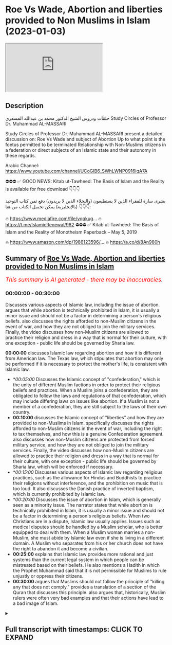 # Roe Vs Wade, Abortion and liberties provided to Non Muslims in Islam (2023-01-03)

<iframe loading='lazy' allow='autoplay' src='https://www.youtube.com/embed/ExrE8ICNhSE'></iframe>

## Description

حلقات ودروس الشيخ الدكتور محمد بن عبدالله المسعري
Study Circles of Professor Dr. Muhammad AL-MASSARI

Study Circles of Professor Dr. Muhammad AL-MASSARI present a detailed discussion on:
Roe Vs Wade and subject of Abortion
Up to what point is the foetus permitted to be terminated
Relationship with Non-Muslims citizens in a federation or direct subjects of an Islamic state and their autonomy in these regards.

Arabic Channel:
https://www.youtube.com/channel/UCoGIB6_SWhLWNP0916iqA7A

⛔️⛔️⛔️
✅ GOOD NEWS: Kitab ut-Tawheed: The Basis of Islam and the Reality is available for free download  👇👇👇

بشرى سارة للفقراء الذين لا يستطيعون (والبخلاء الذين لا يريدون) دفع ثمن كتاب التوحيد (بالإنجليزية)
يمكن تحمبل الكتاب من هنا 👇👇👇:

🔥 https://www.mediafire.com/file/yqqkug...
🔥 https://t.me/IslamicRenewal/982
⛔️⛔️⛔️
✅ Kitab ut-Tawheed: The Basis of Islam and the Reality of Monotheism Paperback – May 5, 2019

🔥 https://www.amazon.com/dp/1986123596/...
🔥 https://a.co/d/8An980h

## Summary of [Roe Vs Wade, Abortion and liberties provided to Non Muslims in Islam](https://www.youtube.com/watch?v=ExrE8ICNhSE)


*<span style="color:red; font-size:125%">This summary is AI generated - there may be inaccuracies</span>. [](/)*

### <a onclick="modifyYTiframeseektime('0')">00:00:00</a> - <a onclick="modifyYTiframeseektime('1800')">00:30:00</a>

Discusses various aspects of Islamic law, including the issue of abortion.  argues that while abortion is technically prohibited in Islam, it is usually a minor issue and should not be a factor in determining a person's religious beliefs.  also discusses the rights afforded to non-Muslim citizens in the event of war, and how they are not obliged to join the military services. Finally, the video discusses how non-Muslim citizens are allowed to practice their religion and dress in a way that is normal for their culture, with one exception - public life should be governed by Sharia law.

**<a onclick="modifyYTiframeseektime('0')">00:00:00</a>** discusses Islamic law regarding abortion and how it is different from American law. The Texas law, which stipulates that abortion may only be performed if it is necessary to protect the mother's life, is consistent with Islamic law.
* **<a onclick="modifyYTiframeseektime('300')">00:05:00</a>* Discusses the Islamic concept of "confederation," which is the unity of different Muslim factions in order to protect their religious beliefs and practices. When a Muslim joins a confederation, they are obligated to follow the laws and regulations of that confederation, which may include differing laws on issues like abortion. If a Muslim is not a member of a confederation, they are still subject to the laws of their own country.
* **<a onclick="modifyYTiframeseektime('600')">00:10:00</a>** discusses the Islamic concept of "liberties" and how they are provided to non-Muslims in Islam.  specifically discusses the rights afforded to non-Muslim citizens in the event of war, including the right to tax themselves, and how this is a genuine Confederation agreement.  also discusses how non-Muslim citizens are protected from forced military service, and how they are not obliged to join the military services. Finally, the video discusses how non-Muslim citizens are allowed to practice their religion and dress in a way that is normal for their culture, with one exception - public life should be governed by Sharia law, which will be enforced if necessary.
* **<a onclick="modifyYTiframeseektime('900')">00:15:00</a>* Discusses various aspects of Islamic law regarding religious practices, such as the allowance for Hindus and Buddhists to practice their religions without interference, and the prohibition on music that is too loud. It also discusses the Danish practice of inverted baptism, which is currently prohibited by Islamic law.
* **<a onclick="modifyYTiframeseektime('1200')">00:20:00</a>* Discusses the issue of abortion in Islam, which is generally seen as a minority issue. The narrator states that while abortion is technically prohibited in Islam, it is usually a minor issue and should not be a factor in determining a person's religious beliefs. When two Christians are in a dispute, Islamic law usually applies. Issues such as medical disputes should be handled by a Muslim scholar, who is better equipped to deal with them. When a Muslim woman marries a non-Muslim, she must abide by Islamic law even if she is living in a different domain. A Muslim who separates from his or her church does not have the right to abandon it and become a civilian.
* **<a onclick="modifyYTiframeseektime('1500')">00:25:00</a>** explains that Islamic law provides more rational and just systems than the current legal system in which people can be mistreated based on their beliefs. He also mentions a Hadith in which the Prophet Muhammad said that it is not permissible for Muslims to rule unjustly or oppress their citizens.
* **<a onclick="modifyYTiframeseektime('1800')">00:30:00</a>** argues that Muslims should not follow the principle of "killing any that does not comply."  provides a translation of a section of the Quran that discusses this principle.  also argues that, historically, Muslim rulers were often very bad examples and that their actions have lead to a bad image of Islam.

<details><summary><h2>Full transcript with timestamps: CLICK TO EXPAND</h2></summary>

<a onclick="modifyYTiframeseektime('0')">0:00:00</a> [Music]  
<a onclick="modifyYTiframeseektime('2')">0:00:02</a> foreign  
<a onclick="modifyYTiframeseektime('6')">0:00:06</a> [Music]  
<a onclick="modifyYTiframeseektime('24')">0:00:24</a> thing around abortion and in America  
<a onclick="modifyYTiframeseektime('27')">0:00:27</a> some states have kind of like where  
<a onclick="modifyYTiframeseektime('29')">0:00:29</a> where some states have bad abortion they  
<a onclick="modifyYTiframeseektime('31')">0:00:31</a> allow people to travel to other states  
<a onclick="modifyYTiframeseektime('33')">0:00:33</a> to get the abortion they've blocked that  
<a onclick="modifyYTiframeseektime('35')">0:00:35</a> now and then that's triggered some kind  
<a onclick="modifyYTiframeseektime('37')">0:00:37</a> of discussion so it's one person I can't  
<a onclick="modifyYTiframeseektime('39')">0:00:39</a> remember the name what some female  
<a onclick="modifyYTiframeseektime('40')">0:00:40</a> scholar was made a tweet about it and  
<a onclick="modifyYTiframeseektime('43')">0:00:43</a> then one of these jobs started  
<a onclick="modifyYTiframeseektime('44')">0:00:44</a> commenting you know like  
<a onclick="modifyYTiframeseektime('46')">0:00:46</a> it's basically yeah  
<a onclick="modifyYTiframeseektime('49')">0:00:49</a> well you know they have no guidance so  
<a onclick="modifyYTiframeseektime('52')">0:00:52</a> they they will go back and forth without  
<a onclick="modifyYTiframeseektime('54')">0:00:54</a> any any clear guidance but we have the  
<a onclick="modifyYTiframeseektime('56')">0:00:56</a> clear guidance is that obviously  
<a onclick="modifyYTiframeseektime('59')">0:00:59</a> about the flowing the spirit and 40 41  
<a onclick="modifyYTiframeseektime('63')">0:01:03</a> 42 regarding also values of 40 40 40 is  
<a onclick="modifyYTiframeseektime('66')">0:01:06</a> as faulty it's not correct Hadith but  
<a onclick="modifyYTiframeseektime('70')">0:01:10</a> through the tools is more selected the  
<a onclick="modifyYTiframeseektime('71')">0:01:11</a> narrator did not memorize properly so  
<a onclick="modifyYTiframeseektime('73')">0:01:13</a> it's 40 41 42 six weeks exactly like  
<a onclick="modifyYTiframeseektime('76')">0:01:16</a> what Texas has and this fits well with  
<a onclick="modifyYTiframeseektime('79')">0:01:19</a> the with the Texas analysis based on the  
<a onclick="modifyYTiframeseektime('83')">0:01:23</a> beginning of the heartbeat  
<a onclick="modifyYTiframeseektime('84')">0:01:24</a> and this example it is a protected life  
<a onclick="modifyYTiframeseektime('87')">0:01:27</a> and that cannot be aborted except in the  
<a onclick="modifyYTiframeseektime('89')">0:01:29</a> case of necessity  
<a onclick="modifyYTiframeseektime('91')">0:01:31</a> so that's it  
<a onclick="modifyYTiframeseektime('92')">0:01:32</a> so the Texas law seems to be very  
<a onclick="modifyYTiframeseektime('95')">0:01:35</a> consistent  
<a onclick="modifyYTiframeseektime('97')">0:01:37</a> and but the the guys there go by by  
<a onclick="modifyYTiframeseektime('100')">0:01:40</a> medical  
<a onclick="modifyYTiframeseektime('101')">0:01:41</a> issues philosophical issues which are  
<a onclick="modifyYTiframeseektime('104')">0:01:44</a> not Qatari we go alhamdulillah by the  
<a onclick="modifyYTiframeseektime('106')">0:01:46</a> Hadith which is  
<a onclick="modifyYTiframeseektime('108')">0:01:48</a> yeah that's it so somebody was to object  
<a onclick="modifyYTiframeseektime('111')">0:01:51</a> to for example in this law itself which  
<a onclick="modifyYTiframeseektime('114')">0:01:54</a> so if the Texas law stipulates six wings  
<a onclick="modifyYTiframeseektime('117')">0:01:57</a> yeah and then somebody says no it's just  
<a onclick="modifyYTiframeseektime('119')">0:01:59</a> blank it's a woman's choice at whatever  
<a onclick="modifyYTiframeseektime('121')">0:02:01</a> Point she decides to terminate that's  
<a onclick="modifyYTiframeseektime('122')">0:02:02</a> obviously if someone endorses other than  
<a onclick="modifyYTiframeseektime('124')">0:02:04</a> our Viewpoint then that's obviously very  
<a onclick="modifyYTiframeseektime('127')">0:02:07</a> very dangerous yeah so that's just it's  
<a onclick="modifyYTiframeseektime('130')">0:02:10</a> very clear that it's that's uh they are  
<a onclick="modifyYTiframeseektime('132')">0:02:12</a> not aware of what Hadith and about the  
<a onclick="modifyYTiframeseektime('134')">0:02:14</a> they should block the spirit that's not  
<a onclick="modifyYTiframeseektime('136')">0:02:16</a> by the conception the conception is just  
<a onclick="modifyYTiframeseektime('138')">0:02:18</a> as as it hasn't said is a part of them  
<a onclick="modifyYTiframeseektime('141')">0:02:21</a> and also the humble and most Scholars  
<a onclick="modifyYTiframeseektime('142')">0:02:22</a> it's about a woman's body it's like a  
<a onclick="modifyYTiframeseektime('145')">0:02:25</a> dumbbell she can't get rid of it until  
<a onclick="modifyYTiframeseektime('146')">0:02:26</a> 42. days that's six weeks  
<a onclick="modifyYTiframeseektime('150')">0:02:30</a> so that's correct after that it's a new  
<a onclick="modifyYTiframeseektime('152')">0:02:32</a> life there's there is no issue uh no  
<a onclick="modifyYTiframeseektime('157')">0:02:37</a> issue about that only to save the mother  
<a onclick="modifyYTiframeseektime('159')">0:02:39</a> it's permissible because in other life  
<a onclick="modifyYTiframeseektime('160')">0:02:40</a> is not say the primary one cannot you  
<a onclick="modifyYTiframeseektime('162')">0:02:42</a> cannot you cannot keep the branch and  
<a onclick="modifyYTiframeseektime('164')">0:02:44</a> cut the stem that's not possible so if  
<a onclick="modifyYTiframeseektime('167')">0:02:47</a> that woman's life is in nature that it  
<a onclick="modifyYTiframeseektime('168')">0:02:48</a> can be done and the other the usual  
<a onclick="modifyYTiframeseektime('171')">0:02:51</a> argument that the case of Raven so in  
<a onclick="modifyYTiframeseektime('172')">0:02:52</a> case where it was very clear in case of  
<a onclick="modifyYTiframeseektime('174')">0:02:54</a> any rail then uh within the sixth week  
<a onclick="modifyYTiframeseektime('177')">0:02:57</a> there's no excuse uh other cases  
<a onclick="modifyYTiframeseektime('181')">0:03:01</a> obviously there's no there's no excuse  
<a onclick="modifyYTiframeseektime('184')">0:03:04</a> whatsoever in other cases you would say  
<a onclick="modifyYTiframeseektime('186')">0:03:06</a> that Etc so so the usual arguments are  
<a onclick="modifyYTiframeseektime('189')">0:03:09</a> what are the case over there  
<a onclick="modifyYTiframeseektime('191')">0:03:11</a> the woman does not know the case of  
<a onclick="modifyYTiframeseektime('194')">0:03:14</a> there we have to have checked quickly  
<a onclick="modifyYTiframeseektime('195')">0:03:15</a> that's something that has happened or  
<a onclick="modifyYTiframeseektime('197')">0:03:17</a> didn't happen that's that's very clear  
<a onclick="modifyYTiframeseektime('200')">0:03:20</a> so that's most of the arguments are 40  
<a onclick="modifyYTiframeseektime('202')">0:03:22</a> is just going about our second but for  
<a onclick="modifyYTiframeseektime('205')">0:03:25</a> them it's a the problem for them is they  
<a onclick="modifyYTiframeseektime('207')">0:03:27</a> start fundamentally by by really by by  
<a onclick="modifyYTiframeseektime('210')">0:03:30</a> regarding extramarital relations are  
<a onclick="modifyYTiframeseektime('212')">0:03:32</a> permissible so that that they're stuck  
<a onclick="modifyYTiframeseektime('214')">0:03:34</a> already by stage one stage two will  
<a onclick="modifyYTiframeseektime('217')">0:03:37</a> never work out for them  
<a onclick="modifyYTiframeseektime('218')">0:03:38</a> that's the point  
<a onclick="modifyYTiframeseektime('221')">0:03:41</a> Ah that's all that's  
<a onclick="modifyYTiframeseektime('224')">0:03:44</a> ultimately it's always a discussion  
<a onclick="modifyYTiframeseektime('226')">0:03:46</a> between the conservatives and  
<a onclick="modifyYTiframeseektime('227')">0:03:47</a> secularists so they're not as a state  
<a onclick="modifyYTiframeseektime('229')">0:03:49</a> they don't they don't even play around  
<a onclick="modifyYTiframeseektime('230')">0:03:50</a> there it's almost had an up there or  
<a onclick="modifyYTiframeseektime('232')">0:03:52</a> their identity you're always getting  
<a onclick="modifyYTiframeseektime('233')">0:03:53</a> problem with secularism exactly exactly  
<a onclick="modifyYTiframeseektime('235')">0:03:55</a> that's it so and secular framework it's  
<a onclick="modifyYTiframeseektime('238')">0:03:58</a> it's but the texting obviously I think  
<a onclick="modifyYTiframeseektime('241')">0:04:01</a> they want also by some uh reasonable  
<a onclick="modifyYTiframeseektime('243')">0:04:03</a> medical evaluation and things like that  
<a onclick="modifyYTiframeseektime('246')">0:04:06</a> and they took the the heartbeat start in  
<a onclick="modifyYTiframeseektime('248')">0:04:08</a> the sixth after six weeks so then it is  
<a onclick="modifyYTiframeseektime('251')">0:04:11</a> a it is an entity and a person and so on  
<a onclick="modifyYTiframeseektime('254')">0:04:14</a> here's a question for you no you don't  
<a onclick="modifyYTiframeseektime('257')">0:04:17</a> know how Medina um was effectively a  
<a onclick="modifyYTiframeseektime('259')">0:04:19</a> confederation of States yeah in Islam  
<a onclick="modifyYTiframeseektime('262')">0:04:22</a> say we had a confederation agreement  
<a onclick="modifyYTiframeseektime('265')">0:04:25</a> with another state say America becomes  
<a onclick="modifyYTiframeseektime('267')">0:04:27</a> part of the Confederation and they  
<a onclick="modifyYTiframeseektime('269')">0:04:29</a> decided to say 20 weeks  
<a onclick="modifyYTiframeseektime('272')">0:04:32</a> tradition they have nothing to do with  
<a onclick="modifyYTiframeseektime('274')">0:04:34</a> Islamic law the memorial  
<a onclick="modifyYTiframeseektime('277')">0:04:37</a> the only thing there is that the  
<a onclick="modifyYTiframeseektime('279')">0:04:39</a> finances and the currency should be the  
<a onclick="modifyYTiframeseektime('281')">0:04:41</a> same because this is universal  
<a onclick="modifyYTiframeseektime('284')">0:04:44</a> should be permitted  
<a onclick="modifyYTiframeseektime('286')">0:04:46</a> so so it's an interest because I thought  
<a onclick="modifyYTiframeseektime('288')">0:04:48</a> you know in terms of like protection of  
<a onclick="modifyYTiframeseektime('289')">0:04:49</a> of what is considered to be a being  
<a onclick="modifyYTiframeseektime('291')">0:04:51</a> because you know obviously there's  
<a onclick="modifyYTiframeseektime('292')">0:04:52</a> certain things which have fallen under  
<a onclick="modifyYTiframeseektime('293')">0:04:53</a> the State's region states remix would  
<a onclick="modifyYTiframeseektime('295')">0:04:55</a> fall into you know as expression riba uh  
<a onclick="modifyYTiframeseektime('297')">0:04:57</a> joint economic Affairs in terms of you  
<a onclick="modifyYTiframeseektime('299')">0:04:59</a> know um as yeah if you need to do but  
<a onclick="modifyYTiframeseektime('302')">0:05:02</a> but all these issues related when Life  
<a onclick="modifyYTiframeseektime('304')">0:05:04</a> Starts and so on as you conducted  
<a onclick="modifyYTiframeseektime('306')">0:05:06</a> obviously to metaphysical issues and and  
<a onclick="modifyYTiframeseektime('308')">0:05:08</a> and and philosophical issues especially  
<a onclick="modifyYTiframeseektime('310')">0:05:10</a> for for babies in the womb and so on  
<a onclick="modifyYTiframeseektime('313')">0:05:13</a> that's that's not that we're not talking  
<a onclick="modifyYTiframeseektime('315')">0:05:15</a> about now murder of someone who has been  
<a onclick="modifyYTiframeseektime('317')">0:05:17</a> born and then obviously it's a murder  
<a onclick="modifyYTiframeseektime('318')">0:05:18</a> and then but also  
<a onclick="modifyYTiframeseektime('321')">0:05:21</a> a member of Confederation there if their  
<a onclick="modifyYTiframeseektime('324')">0:05:24</a> religion or their law does not allow  
<a onclick="modifyYTiframeseektime('326')">0:05:26</a> death penalty then they apply that in  
<a onclick="modifyYTiframeseektime('328')">0:05:28</a> their domain  
<a onclick="modifyYTiframeseektime('339')">0:05:39</a> uh usually was excluded because usually  
<a onclick="modifyYTiframeseektime('343')">0:05:43</a> relates to the currency and to Gold and  
<a onclick="modifyYTiframeseektime('345')">0:05:45</a> Silver and other entities and this would  
<a onclick="modifyYTiframeseektime('347')">0:05:47</a> cannot be restricted to the  
<a onclick="modifyYTiframeseektime('349')">0:05:49</a> Confederation even internationally with  
<a onclick="modifyYTiframeseektime('351')">0:05:51</a> other entities you are not allowed to  
<a onclick="modifyYTiframeseektime('353')">0:05:53</a> deal with user anyway  
<a onclick="modifyYTiframeseektime('354')">0:05:54</a> but because they are not under your  
<a onclick="modifyYTiframeseektime('356')">0:05:56</a> power we cannot educate anything or do  
<a onclick="modifyYTiframeseektime('358')">0:05:58</a> anything but if someone is a member of  
<a onclick="modifyYTiframeseektime('359')">0:05:59</a> Confederation he has to comply with that  
<a onclick="modifyYTiframeseektime('361')">0:06:01</a> also the other compliance that you  
<a onclick="modifyYTiframeseektime('363')">0:06:03</a> cannot have any other they cannot be a  
<a onclick="modifyYTiframeseektime('366')">0:06:06</a> member of NATO or alliance with a  
<a onclick="modifyYTiframeseektime('368')">0:06:08</a> non-islamic entity industry that's  
<a onclick="modifyYTiframeseektime('369')">0:06:09</a> excluded by by definition of  
<a onclick="modifyYTiframeseektime('371')">0:06:11</a> confederation so that's only what is  
<a onclick="modifyYTiframeseektime('373')">0:06:13</a> dictated by necessity or the definition  
<a onclick="modifyYTiframeseektime('375')">0:06:15</a> of Confederation otherwise the religion  
<a onclick="modifyYTiframeseektime('377')">0:06:17</a> there is that everything is completely  
<a onclick="modifyYTiframeseektime('379')">0:06:19</a> independent say there were no muslim  
<a onclick="modifyYTiframeseektime('381')">0:06:21</a> cities of the Islamic State as well with  
<a onclick="modifyYTiframeseektime('383')">0:06:23</a> the protection of their religion also  
<a onclick="modifyYTiframeseektime('385')">0:06:25</a> extend to this this area  
<a onclick="modifyYTiframeseektime('387')">0:06:27</a> uh it's me it's me it's me it has to be  
<a onclick="modifyYTiframeseektime('390')">0:06:30</a> analyzed if if it can be if there can be  
<a onclick="modifyYTiframeseektime('393')">0:06:33</a> if it can be individualized but if not  
<a onclick="modifyYTiframeseektime('394')">0:06:34</a> it realized that we extend to them as a  
<a onclick="modifyYTiframeseektime('397')">0:06:37</a> community if they have their own  
<a onclick="modifyYTiframeseektime('398')">0:06:38</a> separate community and and legislation  
<a onclick="modifyYTiframeseektime('400')">0:06:40</a> and things like that even if they are  
<a onclick="modifyYTiframeseektime('402')">0:06:42</a> scattered inside islamics that maybe  
<a onclick="modifyYTiframeseektime('403')">0:06:43</a> belong to our community  
<a onclick="modifyYTiframeseektime('404')">0:06:44</a> and so on obviously it can be  
<a onclick="modifyYTiframeseektime('406')">0:06:46</a> individualized so they can have their  
<a onclick="modifyYTiframeseektime('408')">0:06:48</a> own marital law and and  
<a onclick="modifyYTiframeseektime('411')">0:06:51</a> their dispute will be settled by  
<a onclick="modifyYTiframeseektime('413')">0:06:53</a> themselves for example or in time of  
<a onclick="modifyYTiframeseektime('416')">0:06:56</a> Adam one Muslim young man fornicated  
<a onclick="modifyYTiframeseektime('419')">0:06:59</a> with a Christian girl  
<a onclick="modifyYTiframeseektime('421')">0:07:01</a> so they were they were following things  
<a onclick="modifyYTiframeseektime('423')">0:07:03</a> right there so they usually I think that  
<a onclick="modifyYTiframeseektime('424')">0:07:04</a> I would ever thought about him to be  
<a onclick="modifyYTiframeseektime('426')">0:07:06</a> flow with 100 and send and said give  
<a onclick="modifyYTiframeseektime('429')">0:07:09</a> that they give the girl to her people to  
<a onclick="modifyYTiframeseektime('430')">0:07:10</a> do whatever they want with her it's not  
<a onclick="modifyYTiframeseektime('433')">0:07:13</a> a lot of Affairs  
<a onclick="modifyYTiframeseektime('435')">0:07:15</a> she's not she is not and I think this  
<a onclick="modifyYTiframeseektime('438')">0:07:18</a> decision is correct  
<a onclick="modifyYTiframeseektime('442')">0:07:22</a> because the the flogging is is only for  
<a onclick="modifyYTiframeseektime('445')">0:07:25</a> those who believe uh Zina is Haram and  
<a onclick="modifyYTiframeseektime('448')">0:07:28</a> for Muslims is because it's part of  
<a onclick="modifyYTiframeseektime('451')">0:07:31</a> their of the Islamic belief and  
<a onclick="modifyYTiframeseektime('453')">0:07:33</a> commitment it's connected to belief  
<a onclick="modifyYTiframeseektime('456')">0:07:36</a> I don't know it's interesting because  
<a onclick="modifyYTiframeseektime('457')">0:07:37</a> they're having this entire contention  
<a onclick="modifyYTiframeseektime('459')">0:07:39</a> because you've got one batch who are  
<a onclick="modifyYTiframeseektime('461')">0:07:41</a> secular and one battery on if anything  
<a onclick="modifyYTiframeseektime('462')">0:07:42</a> is long as a state would effectively  
<a onclick="modifyYTiframeseektime('465')">0:07:45</a> resolve this entire problem there  
<a onclick="modifyYTiframeseektime('467')">0:07:47</a> because if you if somebody adjudicates  
<a onclick="modifyYTiframeseektime('469')">0:07:49</a> that it's fine then the state will say  
<a onclick="modifyYTiframeseektime('471')">0:07:51</a> okay go for it yeah  
<a onclick="modifyYTiframeseektime('473')">0:07:53</a> they belong to another agent they cannot  
<a onclick="modifyYTiframeseektime('476')">0:07:56</a> be a Muslim because they don't have  
<a onclick="modifyYTiframeseektime('477')">0:07:57</a> they're not Muslim I mean so the state  
<a onclick="modifyYTiframeseektime('479')">0:07:59</a> is based on nationality if you are the  
<a onclick="modifyYTiframeseektime('481')">0:08:01</a> citizen of Texas finish then all things  
<a onclick="modifyYTiframeseektime('483')">0:08:03</a> can apply to you they will not exclude  
<a onclick="modifyYTiframeseektime('485')">0:08:05</a> you because you are a Muslim or a  
<a onclick="modifyYTiframeseektime('486')">0:08:06</a> Christian the system is different from  
<a onclick="modifyYTiframeseektime('488')">0:08:08</a> them it's different there is not a  
<a onclick="modifyYTiframeseektime('490')">0:08:10</a> communal system it's a it's a state  
<a onclick="modifyYTiframeseektime('492')">0:08:12</a> synthesis to express it in in a harsh  
<a onclick="modifyYTiframeseektime('496')">0:08:16</a> language the state is is God it's a  
<a onclick="modifyYTiframeseektime('499')">0:08:19</a> Divine being  
<a onclick="modifyYTiframeseektime('500')">0:08:20</a> the state is a Divinity has arrived from  
<a onclick="modifyYTiframeseektime('502')">0:08:22</a> an acting laws the Islamic is not like  
<a onclick="modifyYTiframeseektime('504')">0:08:24</a> that  
<a onclick="modifyYTiframeseektime('506')">0:08:26</a> says it's not credibility the state  
<a onclick="modifyYTiframeseektime('508')">0:08:28</a> adopts from the Revelation and the  
<a onclick="modifyYTiframeseektime('510')">0:08:30</a> Revelation says other people of the  
<a onclick="modifyYTiframeseektime('512')">0:08:32</a> religion there's no company anything  
<a onclick="modifyYTiframeseektime('513')">0:08:33</a> related to the religion  
<a onclick="modifyYTiframeseektime('515')">0:08:35</a> you can't interfere  
<a onclick="modifyYTiframeseektime('517')">0:08:37</a> but only a few things will accept exempt  
<a onclick="modifyYTiframeseektime('521')">0:08:41</a> by by by cliche injection like the  
<a onclick="modifyYTiframeseektime('523')">0:08:43</a> Treaty of najaran exclusion of usury but  
<a onclick="modifyYTiframeseektime('526')">0:08:46</a> that was not they were in the sacrify it  
<a onclick="modifyYTiframeseektime('528')">0:08:48</a> but when Nigerian joined later obviously  
<a onclick="modifyYTiframeseektime('531')">0:08:51</a> the Jews disappeared from Madina so  
<a onclick="modifyYTiframeseektime('532')">0:08:52</a> there was no Confederation but danger  
<a onclick="modifyYTiframeseektime('534')">0:08:54</a> and joined with a similar condition and  
<a onclick="modifyYTiframeseektime('536')">0:08:56</a> same stimulation like this with the  
<a onclick="modifyYTiframeseektime('538')">0:08:58</a> exception of the exclusion of usury  
<a onclick="modifyYTiframeseektime('541')">0:09:01</a> that's number one whole other things  
<a onclick="modifyYTiframeseektime('542')">0:09:02</a> like what does Confederation means there  
<a onclick="modifyYTiframeseektime('544')">0:09:04</a> are no alliance with the Enemy not not  
<a onclick="modifyYTiframeseektime('547')">0:09:07</a> going in a battle campaign with those  
<a onclick="modifyYTiframeseektime('549')">0:09:09</a> permission of the Central State of the  
<a onclick="modifyYTiframeseektime('552')">0:09:12</a> Prophet as a head of Center that's clear  
<a onclick="modifyYTiframeseektime('554')">0:09:14</a> that's the definition of Confederation  
<a onclick="modifyYTiframeseektime('555')">0:09:15</a> otherwise another congratulation that's  
<a onclick="modifyYTiframeseektime('557')">0:09:17</a> nothing  
<a onclick="modifyYTiframeseektime('559')">0:09:19</a> so so just the thing about najron an  
<a onclick="modifyYTiframeseektime('561')">0:09:21</a> exclusion of the river so they were  
<a onclick="modifyYTiframeseektime('563')">0:09:23</a> permitted to commit continue with River  
<a onclick="modifyYTiframeseektime('565')">0:09:25</a> within their own domain no no inside the  
<a onclick="modifyYTiframeseektime('567')">0:09:27</a> domain  
<a onclick="modifyYTiframeseektime('569')">0:09:29</a> [Music]  
<a onclick="modifyYTiframeseektime('614')">0:10:14</a> will fight for them in the case of War  
<a onclick="modifyYTiframeseektime('616')">0:10:16</a> that's the reason for these taxes  
<a onclick="modifyYTiframeseektime('619')">0:10:19</a> that's all and it was calculated foreign  
<a onclick="modifyYTiframeseektime('622')">0:10:22</a> for the whole nation as a total and not  
<a onclick="modifyYTiframeseektime('624')">0:10:24</a> for every single person  
<a onclick="modifyYTiframeseektime('626')">0:10:26</a> so it's genuine Confederation agreement  
<a onclick="modifyYTiframeseektime('629')">0:10:29</a> the same of the Jews but with this two  
<a onclick="modifyYTiframeseektime('632')">0:10:32</a> additional things that that the central  
<a onclick="modifyYTiframeseektime('634')">0:10:34</a> entity can live your money that was not  
<a onclick="modifyYTiframeseektime('636')">0:10:36</a> injunctioned yet in the third year of  
<a onclick="modifyYTiframeseektime('638')">0:10:38</a> Barbara and Medina and as a sahiba uh  
<a onclick="modifyYTiframeseektime('642')">0:10:42</a> and uh and the exclusion of usually  
<a onclick="modifyYTiframeseektime('646')">0:10:46</a> inside their domain as the thing said  
<a onclick="modifyYTiframeseektime('647')">0:10:47</a> there's crosses their religion  
<a onclick="modifyYTiframeseektime('649')">0:10:49</a> everything is protected  
<a onclick="modifyYTiframeseektime('652')">0:10:52</a> absolutely Liberties and that they are  
<a onclick="modifyYTiframeseektime('655')">0:10:55</a> also they are as clearly stated that  
<a onclick="modifyYTiframeseektime('657')">0:10:57</a> they cannot be forced to be militarized  
<a onclick="modifyYTiframeseektime('659')">0:10:59</a> they cannot be uh they cannot be ordered  
<a onclick="modifyYTiframeseektime('661')">0:11:01</a> to join their military they can't join  
<a onclick="modifyYTiframeseektime('663')">0:11:03</a> if they wish but they cannot be all that  
<a onclick="modifyYTiframeseektime('667')">0:11:07</a> because the Jersey are effectively  
<a onclick="modifyYTiframeseektime('668')">0:11:08</a> offsets that responsibility yeah  
<a onclick="modifyYTiframeseektime('672')">0:11:12</a> okay so they are not even obliged to  
<a onclick="modifyYTiframeseektime('674')">0:11:14</a> join the military services there's  
<a onclick="modifyYTiframeseektime('676')">0:11:16</a> normally there's a service for them  
<a onclick="modifyYTiframeseektime('677')">0:11:17</a> whatsoever they cannot be forced to that  
<a onclick="modifyYTiframeseektime('679')">0:11:19</a> if they want to join they will come and  
<a onclick="modifyYTiframeseektime('681')">0:11:21</a> also they are very acceptable conditions  
<a onclick="modifyYTiframeseektime('683')">0:11:23</a> and uh and the usual conditions apply  
<a onclick="modifyYTiframeseektime('687')">0:11:27</a> Etc that's something yes  
<a onclick="modifyYTiframeseektime('688')">0:11:28</a> so so that's this one  
<a onclick="modifyYTiframeseektime('690')">0:11:30</a> or anything else no issue there and  
<a onclick="modifyYTiframeseektime('693')">0:11:33</a> clearly the fact that that some some  
<a onclick="modifyYTiframeseektime('696')">0:11:36</a> people collected the collected even part  
<a onclick="modifyYTiframeseektime('698')">0:11:38</a> of the attacks of the ocean the that's  
<a onclick="modifyYTiframeseektime('701')">0:11:41</a> that's not  
<a onclick="modifyYTiframeseektime('704')">0:11:44</a> Energizer was a treaty similar to this  
<a onclick="modifyYTiframeseektime('706')">0:11:46</a> one we don't have details of the city  
<a onclick="modifyYTiframeseektime('708')">0:11:48</a> but clearly we can conclude from the  
<a onclick="modifyYTiframeseektime('709')">0:11:49</a> narration that at the time of honor and  
<a onclick="modifyYTiframeseektime('711')">0:11:51</a> also in the time of value I have  
<a onclick="modifyYTiframeseektime('713')">0:11:53</a> generation value I don't have the I had  
<a onclick="modifyYTiframeseektime('715')">0:11:55</a> I had once the national one but I  
<a onclick="modifyYTiframeseektime('717')">0:11:57</a> misplaced it but everybody I have I  
<a onclick="modifyYTiframeseektime('719')">0:11:59</a> can't publicize anymore with one who  
<a onclick="modifyYTiframeseektime('720')">0:12:00</a> wants this now uh that um uh someone  
<a onclick="modifyYTiframeseektime('725')">0:12:05</a> collected the the governor their their  
<a onclick="modifyYTiframeseektime('728')">0:12:08</a> own local government handed a portion of  
<a onclick="modifyYTiframeseektime('731')">0:12:11</a> the of the taxi levered on prostitutes  
<a onclick="modifyYTiframeseektime('734')">0:12:14</a> meaning they they have they have  
<a onclick="modifyYTiframeseektime('735')">0:12:15</a> brothers there the original products  
<a onclick="modifyYTiframeseektime('737')">0:12:17</a> with the taxation exactly like in  
<a onclick="modifyYTiframeseektime('739')">0:12:19</a> Holland or something like that now  
<a onclick="modifyYTiframeseektime('749')">0:12:29</a> or something like that  
<a onclick="modifyYTiframeseektime('751')">0:12:31</a> actually they were doing that and nobody  
<a onclick="modifyYTiframeseektime('753')">0:12:33</a> was objective it's part of the treaty  
<a onclick="modifyYTiframeseektime('756')">0:12:36</a> and the domain so that was not excluded  
<a onclick="modifyYTiframeseektime('758')">0:12:38</a> neither energy  
<a onclick="modifyYTiframeseektime('761')">0:12:41</a> if their religion and their system  
<a onclick="modifyYTiframeseektime('763')">0:12:43</a> allows that in their domain they can't  
<a onclick="modifyYTiframeseektime('765')">0:12:45</a> do it  
<a onclick="modifyYTiframeseektime('767')">0:12:47</a> they can have their own result if you  
<a onclick="modifyYTiframeseektime('769')">0:12:49</a> have Etc all usually how severe and  
<a onclick="modifyYTiframeseektime('772')">0:12:52</a> important user is  
<a onclick="modifyYTiframeseektime('774')">0:12:54</a> absolutely absolutely dominant almost  
<a onclick="modifyYTiframeseektime('778')">0:12:58</a> any other legislation related to the  
<a onclick="modifyYTiframeseektime('781')">0:13:01</a> public life in Islam almost  
<a onclick="modifyYTiframeseektime('784')">0:13:04</a> uh there's another one point to register  
<a onclick="modifyYTiframeseektime('786')">0:13:06</a> is that that complete nakedness is not  
<a onclick="modifyYTiframeseektime('790')">0:13:10</a> permitted in public life  
<a onclick="modifyYTiframeseektime('792')">0:13:12</a> that's based on the Aya and sort of and  
<a onclick="modifyYTiframeseektime('794')">0:13:14</a> the announcement that no no no no Arya  
<a onclick="modifyYTiframeseektime('799')">0:13:19</a> no naked person would be allowed to  
<a onclick="modifyYTiframeseektime('801')">0:13:21</a> circum believe the Kaaba when he said  
<a onclick="modifyYTiframeseektime('806')">0:13:26</a> although there was some political as  
<a onclick="modifyYTiframeseektime('808')">0:13:28</a> part of their team so this is excluded  
<a onclick="modifyYTiframeseektime('809')">0:13:29</a> from no kombucha religion okay okay but  
<a onclick="modifyYTiframeseektime('812')">0:13:32</a> in public life also complete if you are  
<a onclick="modifyYTiframeseektime('814')">0:13:34</a> a Muslim at the time obviously normal to  
<a onclick="modifyYTiframeseektime('817')">0:13:37</a> the government because it's in a public  
<a onclick="modifyYTiframeseektime('819')">0:13:39</a> life and you can and also the iron total  
<a onclick="modifyYTiframeseektime('821')">0:13:41</a> office at least to mankind  
<a onclick="modifyYTiframeseektime('824')">0:13:44</a> mankind will not listen except the  
<a onclick="modifyYTiframeseektime('826')">0:13:46</a> Believers was a Believer make it so  
<a onclick="modifyYTiframeseektime('828')">0:13:48</a> enforce it in public and that's exactly  
<a onclick="modifyYTiframeseektime('830')">0:13:50</a> what the prophet did because  
<a onclick="modifyYTiframeseektime('832')">0:13:52</a> no one would be allowed to circumvent  
<a onclick="modifyYTiframeseektime('835')">0:13:55</a> the Kaaba and naked communicate and the  
<a onclick="modifyYTiframeseektime('837')">0:13:57</a> details of that is  
<a onclick="modifyYTiframeseektime('839')">0:13:59</a> and so on so complete nakedness for men  
<a onclick="modifyYTiframeseektime('842')">0:14:02</a> and anything like like  
<a onclick="modifyYTiframeseektime('845')">0:14:05</a> uh almost naked like uh like a Brazilian  
<a onclick="modifyYTiframeseektime('848')">0:14:08</a> bikini for a woman is not allowed in  
<a onclick="modifyYTiframeseektime('851')">0:14:11</a> public life in open life in private you  
<a onclick="modifyYTiframeseektime('854')">0:14:14</a> can't go next to your house as much as  
<a onclick="modifyYTiframeseektime('855')">0:14:15</a> you're like nobody is discussing the  
<a onclick="modifyYTiframeseektime('857')">0:14:17</a> other day so you cannot so if someone  
<a onclick="modifyYTiframeseektime('859')">0:14:19</a> like for example some some some or some  
<a onclick="modifyYTiframeseektime('862')">0:14:22</a> Monk monk School monk or some Indian I  
<a onclick="modifyYTiframeseektime('867')">0:14:27</a> think religions or the genes  
<a onclick="modifyYTiframeseektime('869')">0:14:29</a> they're amongst  
<a onclick="modifyYTiframeseektime('871')">0:14:31</a> the street that should be prevented  
<a onclick="modifyYTiframeseektime('874')">0:14:34</a> there would be they will be forced to  
<a onclick="modifyYTiframeseektime('876')">0:14:36</a> pay a fine and will be opposed to wear  
<a onclick="modifyYTiframeseektime('879')">0:14:39</a> at least something like like a small  
<a onclick="modifyYTiframeseektime('881')">0:14:41</a> knicker for men for women a little bit  
<a onclick="modifyYTiframeseektime('883')">0:14:43</a> more something like a short  
<a onclick="modifyYTiframeseektime('886')">0:14:46</a> but otherwise that's all  
<a onclick="modifyYTiframeseektime('888')">0:14:48</a> in public life an exclusion of  
<a onclick="modifyYTiframeseektime('891')">0:14:51</a> non-compatient religion  
<a onclick="modifyYTiframeseektime('893')">0:14:53</a> that's that's the one exception  
<a onclick="modifyYTiframeseektime('896')">0:14:56</a> and the other exception is usually even  
<a onclick="modifyYTiframeseektime('898')">0:14:58</a> if your religion pyramids usually that's  
<a onclick="modifyYTiframeseektime('900')">0:15:00</a> that's part that's related to the public  
<a onclick="modifyYTiframeseektime('902')">0:15:02</a> order and the public finances so it has  
<a onclick="modifyYTiframeseektime('905')">0:15:05</a> to be excluded by the Nigerian uh  
<a onclick="modifyYTiframeseektime('909')">0:15:09</a> uh treaty  
<a onclick="modifyYTiframeseektime('912')">0:15:12</a> that's as far as I remember these are  
<a onclick="modifyYTiframeseektime('913')">0:15:13</a> only two things include anything else  
<a onclick="modifyYTiframeseektime('915')">0:15:15</a> not  
<a onclick="modifyYTiframeseektime('917')">0:15:17</a> not we cannot probably cannot private  
<a onclick="modifyYTiframeseektime('919')">0:15:19</a> for sessions they can take their idols  
<a onclick="modifyYTiframeseektime('921')">0:15:21</a> and go around go to the jungles and do  
<a onclick="modifyYTiframeseektime('924')">0:15:24</a> garnish immersion perfectly fine no  
<a onclick="modifyYTiframeseektime('927')">0:15:27</a> problem they can do let them do it  
<a onclick="modifyYTiframeseektime('929')">0:15:29</a> nobody should interfere with that  
<a onclick="modifyYTiframeseektime('932')">0:15:32</a> unless some issues with public order  
<a onclick="modifyYTiframeseektime('934')">0:15:34</a> like for example if they have if they  
<a onclick="modifyYTiframeseektime('936')">0:15:36</a> have like a procession or something then  
<a onclick="modifyYTiframeseektime('938')">0:15:38</a> they have to arrange you the police so  
<a onclick="modifyYTiframeseektime('940')">0:15:40</a> that there will be no traffic problems  
<a onclick="modifyYTiframeseektime('942')">0:15:42</a> at all like a demonstration you have to  
<a onclick="modifyYTiframeseektime('944')">0:15:44</a> register by the police so yeah so that  
<a onclick="modifyYTiframeseektime('946')">0:15:46</a> there will be no issues in the traffic  
<a onclick="modifyYTiframeseektime('947')">0:15:47</a> no blocking of streets related to the  
<a onclick="modifyYTiframeseektime('950')">0:15:50</a> public traffic order exactly like uh if  
<a onclick="modifyYTiframeseektime('954')">0:15:54</a> someone drive drunk you punish him if he  
<a onclick="modifyYTiframeseektime('957')">0:15:57</a> is not a Muslim punish him according to  
<a onclick="modifyYTiframeseektime('958')">0:15:58</a> public order because uh driving while  
<a onclick="modifyYTiframeseektime('961')">0:16:01</a> driving is in danger and other so it's  
<a onclick="modifyYTiframeseektime('962')">0:16:02</a> related to the public security and  
<a onclick="modifyYTiframeseektime('964')">0:16:04</a> public order it's not related  
<a onclick="modifyYTiframeseektime('967')">0:16:07</a> so the penalty would be the penalty we  
<a onclick="modifyYTiframeseektime('969')">0:16:09</a> live within everyone whatever is  
<a onclick="modifyYTiframeseektime('971')">0:16:11</a> religion is if he advice including  
<a onclick="modifyYTiframeseektime('973')">0:16:13</a> having points or removing the or  
<a onclick="modifyYTiframeseektime('976')">0:16:16</a> or canceling the arriving guys or  
<a onclick="modifyYTiframeseektime('979')">0:16:19</a> whatever the the system of the of  
<a onclick="modifyYTiframeseektime('982')">0:16:22</a> driving license dictate  
<a onclick="modifyYTiframeseektime('1003')">0:16:43</a> drums and so on music is fine  
<a onclick="modifyYTiframeseektime('1006')">0:16:46</a> except that the public order May dictate  
<a onclick="modifyYTiframeseektime('1009')">0:16:49</a> that you have to register or inform the  
<a onclick="modifyYTiframeseektime('1010')">0:16:50</a> police so that the road is cleared and  
<a onclick="modifyYTiframeseektime('1012')">0:16:52</a> no no undermining of traffic traffic is  
<a onclick="modifyYTiframeseektime('1015')">0:16:55</a> is done and if they go with music and so  
<a onclick="modifyYTiframeseektime('1019')">0:16:59</a> on the public automatically that the  
<a onclick="modifyYTiframeseektime('1021')">0:17:01</a> sounds sounds  
<a onclick="modifyYTiframeseektime('1023')">0:17:03</a> so it doesn't become painful or  
<a onclick="modifyYTiframeseektime('1025')">0:17:05</a> dangerous for people nearby but this is  
<a onclick="modifyYTiframeseektime('1028')">0:17:08</a> really happening obviously usually the  
<a onclick="modifyYTiframeseektime('1030')">0:17:10</a> sound level is a tolerable usually no  
<a onclick="modifyYTiframeseektime('1033')">0:17:13</a> more than straight noise usually but  
<a onclick="modifyYTiframeseektime('1035')">0:17:15</a> sometimes sometimes they go with huge  
<a onclick="modifyYTiframeseektime('1037')">0:17:17</a> horns and so on that can be prohibited  
<a onclick="modifyYTiframeseektime('1039')">0:17:19</a> because again Public public nuisance and  
<a onclick="modifyYTiframeseektime('1042')">0:17:22</a> public order not because it's an energy  
<a onclick="modifyYTiframeseektime('1044')">0:17:24</a> system they can't hone as many blast as  
<a onclick="modifyYTiframeseektime('1047')">0:17:27</a> many owns as they like as long as it's  
<a onclick="modifyYTiframeseektime('1048')">0:17:28</a> not huge  
<a onclick="modifyYTiframeseektime('1050')">0:17:30</a> slow sufficiently low so it doesn't  
<a onclick="modifyYTiframeseektime('1052')">0:17:32</a> become really Disturbed as a painful  
<a onclick="modifyYTiframeseektime('1054')">0:17:34</a> disturbance  
<a onclick="modifyYTiframeseektime('1055')">0:17:35</a> yeah clear  
<a onclick="modifyYTiframeseektime('1060')">0:17:40</a> yes very clear yeah the limits of clear  
<a onclick="modifyYTiframeseektime('1063')">0:17:43</a> the Quran doesn't have anything to some  
<a onclick="modifyYTiframeseektime('1065')">0:17:45</a> people desire when people start  
<a onclick="modifyYTiframeseektime('1067')">0:17:47</a> speculating that messenger did not leave  
<a onclick="modifyYTiframeseektime('1069')">0:17:49</a> this world until he has clarified all  
<a onclick="modifyYTiframeseektime('1071')">0:17:51</a> these things if you don't know it then  
<a onclick="modifyYTiframeseektime('1073')">0:17:53</a> ask another result I take that to  
<a onclick="modifyYTiframeseektime('1075')">0:17:55</a> selfies and so on if you don't know it  
<a onclick="modifyYTiframeseektime('1077')">0:17:57</a> just shut your mouth that's it  
<a onclick="modifyYTiframeseektime('1083')">0:18:03</a> but permitted by the Islamic law  
<a onclick="modifyYTiframeseektime('1086')">0:18:06</a> so it is not a is that they go with the  
<a onclick="modifyYTiframeseektime('1089')">0:18:09</a> idol around and go do a garnish  
<a onclick="modifyYTiframeseektime('1091')">0:18:11</a> immersion for example under Islamic rule  
<a onclick="modifyYTiframeseektime('1092')">0:18:12</a> in India in the time it was Islamic Road  
<a onclick="modifyYTiframeseektime('1095')">0:18:15</a> even phenomenal one is perfectly  
<a onclick="modifyYTiframeseektime('1097')">0:18:17</a> permissible it's permitted by the  
<a onclick="modifyYTiframeseektime('1098')">0:18:18</a> Islamic laws  
<a onclick="modifyYTiframeseektime('1101')">0:18:21</a> huh was that was that tell me the Danish  
<a onclick="modifyYTiframeseektime('1104')">0:18:24</a> inversion  
<a onclick="modifyYTiframeseektime('1106')">0:18:26</a> no ganish immersion they take garnish  
<a onclick="modifyYTiframeseektime('1109')">0:18:29</a> and go to the river and they message him  
<a onclick="modifyYTiframeseektime('1111')">0:18:31</a> in the world so you know these are oh  
<a onclick="modifyYTiframeseektime('1113')">0:18:33</a> yeah that's one of those that's another  
<a onclick="modifyYTiframeseektime('1114')">0:18:34</a> position once a year but they go in  
<a onclick="modifyYTiframeseektime('1116')">0:18:36</a> position the streets at random times  
<a onclick="modifyYTiframeseektime('1118')">0:18:38</a> nobody knows all of this can be said  
<a onclick="modifyYTiframeseektime('1120')">0:18:40</a> okay people if you want then register  
<a onclick="modifyYTiframeseektime('1122')">0:18:42</a> before that so the street is well  
<a onclick="modifyYTiframeseektime('1124')">0:18:44</a> organized and the police there to to  
<a onclick="modifyYTiframeseektime('1126')">0:18:46</a> make sure that that procession doesn't  
<a onclick="modifyYTiframeseektime('1128')">0:18:48</a> interfere traffic and traffic does not  
<a onclick="modifyYTiframeseektime('1129')">0:18:49</a> interfere procession the same way like  
<a onclick="modifyYTiframeseektime('1131')">0:18:51</a> any demonstration is you have to  
<a onclick="modifyYTiframeseektime('1133')">0:18:53</a> register for just for issues with public  
<a onclick="modifyYTiframeseektime('1135')">0:18:55</a> order  
<a onclick="modifyYTiframeseektime('1137')">0:18:57</a> or if you are going to do a standoff in  
<a onclick="modifyYTiframeseektime('1139')">0:18:59</a> front of an embassy you'll inform them  
<a onclick="modifyYTiframeseektime('1140')">0:19:00</a> before so they can put barriers and so  
<a onclick="modifyYTiframeseektime('1142')">0:19:02</a> on so nobody nobody crosses the  
<a onclick="modifyYTiframeseektime('1144')">0:19:04</a> Diplomatic uh limits and things like  
<a onclick="modifyYTiframeseektime('1146')">0:19:06</a> that and standard things nothing new  
<a onclick="modifyYTiframeseektime('1152')">0:19:12</a> yeah  
<a onclick="modifyYTiframeseektime('1153')">0:19:13</a> but it was explicitly mentioned by by  
<a onclick="modifyYTiframeseektime('1157')">0:19:17</a> the in certain areas of Syria when they  
<a onclick="modifyYTiframeseektime('1159')">0:19:19</a> conquered one of the parts of the  
<a onclick="modifyYTiframeseektime('1161')">0:19:21</a> agreement was when they decided not to  
<a onclick="modifyYTiframeseektime('1164')">0:19:24</a> fight and open the SS it is already just  
<a onclick="modifyYTiframeseektime('1166')">0:19:26</a> one of them that they can't carry the  
<a onclick="modifyYTiframeseektime('1169')">0:19:29</a> the icons of Mariam and so on and do  
<a onclick="modifyYTiframeseektime('1172')">0:19:32</a> procession in the states once or twice a  
<a onclick="modifyYTiframeseektime('1174')">0:19:34</a> year before they have certain days and  
<a onclick="modifyYTiframeseektime('1176')">0:19:36</a> that's part of the treaty there's  
<a onclick="modifyYTiframeseektime('1177')">0:19:37</a> anything that's actually a different I  
<a onclick="modifyYTiframeseektime('1179')">0:19:39</a> have these documents all uh together  
<a onclick="modifyYTiframeseektime('1183')">0:19:43</a> when that is publicized it would be  
<a onclick="modifyYTiframeseektime('1185')">0:19:45</a> clear but it was it's there  
<a onclick="modifyYTiframeseektime('1187')">0:19:47</a> there's some so-called salafi and others  
<a onclick="modifyYTiframeseektime('1189')">0:19:49</a> or some school Jihadi did not read that  
<a onclick="modifyYTiframeseektime('1191')">0:19:51</a> that's it the guilty ones  
<a onclick="modifyYTiframeseektime('1195')">0:19:55</a> they did it the correct way but you did  
<a onclick="modifyYTiframeseektime('1198')">0:19:58</a> not bother reading correctly and  
<a onclick="modifyYTiframeseektime('1199')">0:19:59</a> studying history correctly  
<a onclick="modifyYTiframeseektime('1204')">0:20:04</a> yeah it must be prevented from that or  
<a onclick="modifyYTiframeseektime('1206')">0:20:06</a> this is all that's all uh sign of this  
<a onclick="modifyYTiframeseektime('1210')">0:20:10</a> that they are as you are  
<a onclick="modifyYTiframeseektime('1213')">0:20:13</a> assists they are mentally statistics  
<a onclick="modifyYTiframeseektime('1215')">0:20:15</a> that's it that's all that it proves that  
<a onclick="modifyYTiframeseektime('1218')">0:20:18</a> proves nothing the male claims  
<a onclick="modifyYTiframeseektime('1220')">0:20:20</a> so so that's that's uh that's the one of  
<a onclick="modifyYTiframeseektime('1223')">0:20:23</a> the show of configuration but going back  
<a onclick="modifyYTiframeseektime('1225')">0:20:25</a> to this issue in Islamic domain for  
<a onclick="modifyYTiframeseektime('1227')">0:20:27</a> Muslims the injunction about blowing  
<a onclick="modifyYTiframeseektime('1229')">0:20:29</a> their Spirits also I think other other  
<a onclick="modifyYTiframeseektime('1232')">0:20:32</a> Muslims you will find a very reasonable  
<a onclick="modifyYTiframeseektime('1234')">0:20:34</a> and adopted but  
<a onclick="modifyYTiframeseektime('1235')">0:20:35</a> if I looked otherwise under the land yes  
<a onclick="modifyYTiframeseektime('1240')">0:20:40</a> according to believe that life starts  
<a onclick="modifyYTiframeseektime('1242')">0:20:42</a> with with uh or with uh with the mere  
<a onclick="modifyYTiframeseektime('1246')">0:20:46</a> conception like if that's what the law  
<a onclick="modifyYTiframeseektime('1248')">0:20:48</a> dictate obviously they were prohibit for  
<a onclick="modifyYTiframeseektime('1251')">0:20:51</a> abortion uh uh in their domain and maybe  
<a onclick="modifyYTiframeseektime('1255')">0:20:55</a> there is some said punishment for a  
<a onclick="modifyYTiframeseektime('1256')">0:20:56</a> woman I think  
<a onclick="modifyYTiframeseektime('1257')">0:20:57</a> that's that's nothing can be done about  
<a onclick="modifyYTiframeseektime('1259')">0:20:59</a> that  
<a onclick="modifyYTiframeseektime('1261')">0:21:01</a> the same way that the people of Madan  
<a onclick="modifyYTiframeseektime('1263')">0:21:03</a> had had obviously brothers that they  
<a onclick="modifyYTiframeseektime('1265')">0:21:05</a> were living the the governor was living  
<a onclick="modifyYTiframeseektime('1267')">0:21:07</a> living taxes on these Pursuits that's  
<a onclick="modifyYTiframeseektime('1271')">0:21:11</a> the best system  
<a onclick="modifyYTiframeseektime('1277')">0:21:17</a> good  
<a onclick="modifyYTiframeseektime('1278')">0:21:18</a> because the conversation system is a  
<a onclick="modifyYTiframeseektime('1281')">0:21:21</a> communal system it's called by Community  
<a onclick="modifyYTiframeseektime('1282')">0:21:22</a> for single person scattered there's  
<a onclick="modifyYTiframeseektime('1284')">0:21:24</a> another issue  
<a onclick="modifyYTiframeseektime('1285')">0:21:25</a> has to be studied more thoroughly but  
<a onclick="modifyYTiframeseektime('1287')">0:21:27</a> this is usually a minority issue and I  
<a onclick="modifyYTiframeseektime('1290')">0:21:30</a> never cause any problem even if it's  
<a onclick="modifyYTiframeseektime('1291')">0:21:31</a> money didn't have any problem  
<a onclick="modifyYTiframeseektime('1293')">0:21:33</a> but if there's a interaction between  
<a onclick="modifyYTiframeseektime('1295')">0:21:35</a> Muslim and non-muslim the Islamic law is  
<a onclick="modifyYTiframeseektime('1298')">0:21:38</a> the the one who govern both that  
<a onclick="modifyYTiframeseektime('1300')">0:21:40</a> automatically  
<a onclick="modifyYTiframeseektime('1302')">0:21:42</a> and they know that already interaction  
<a onclick="modifyYTiframeseektime('1304')">0:21:44</a> the business transaction Etc and so on  
<a onclick="modifyYTiframeseektime('1307')">0:21:47</a> like for example the transaction within  
<a onclick="modifyYTiframeseektime('1309')">0:21:49</a> a company in the outside Netherland and  
<a onclick="modifyYTiframeseektime('1311')">0:21:51</a> one in Nigerian excluding usually other  
<a onclick="modifyYTiframeseektime('1313')">0:21:53</a> things and there's a dispute because  
<a onclick="modifyYTiframeseektime('1315')">0:21:55</a> this company is regarded as Islamic  
<a onclick="modifyYTiframeseektime('1317')">0:21:57</a> company in the Islamic community is  
<a onclick="modifyYTiframeseektime('1319')">0:21:59</a> registered in the main domain and the  
<a onclick="modifyYTiframeseektime('1320')">0:22:00</a> one in Netherland they cannot in that  
<a onclick="modifyYTiframeseektime('1322')">0:22:02</a> case  
<a onclick="modifyYTiframeseektime('1323')">0:22:03</a> by by default the the agreement and they  
<a onclick="modifyYTiframeseektime('1326')">0:22:06</a> cannot be agreed that that they were  
<a onclick="modifyYTiframeseektime('1328')">0:22:08</a> referred to a michelani court that's  
<a onclick="modifyYTiframeseektime('1330')">0:22:10</a> excluded because I one party is a Muslim  
<a onclick="modifyYTiframeseektime('1332')">0:22:12</a> they must refer to Islamic and the other  
<a onclick="modifyYTiframeseektime('1335')">0:22:15</a> one otherwise no agreement should be  
<a onclick="modifyYTiframeseektime('1337')">0:22:17</a> concluded but these are very clear  
<a onclick="modifyYTiframeseektime('1339')">0:22:19</a> things  
<a onclick="modifyYTiframeseektime('1341')">0:22:21</a> there's no issue whatsoever there  
<a onclick="modifyYTiframeseektime('1343')">0:22:23</a> it's easy to our age the same with  
<a onclick="modifyYTiframeseektime('1345')">0:22:25</a> single persons the transaction  
<a onclick="modifyYTiframeseektime('1348')">0:22:28</a> in case of marriage obviously  
<a onclick="modifyYTiframeseektime('1350')">0:22:30</a> Muslim woman will not be able to marry  
<a onclick="modifyYTiframeseektime('1353')">0:22:33</a> Cafe vice versa except the exclusion for  
<a onclick="modifyYTiframeseektime('1355')">0:22:35</a> the chest was just men  
<a onclick="modifyYTiframeseektime('1362')">0:22:42</a> and in that case  
<a onclick="modifyYTiframeseektime('1364')">0:22:44</a> that Islamic law applies  
<a onclick="modifyYTiframeseektime('1368')">0:22:48</a> whatever two Christians are the  
<a onclick="modifyYTiframeseektime('1371')">0:22:51</a> having a dispute marital dispute and  
<a onclick="modifyYTiframeseektime('1373')">0:22:53</a> they said that according to the church  
<a onclick="modifyYTiframeseektime('1375')">0:22:55</a> unless one of them prefer to refer to  
<a onclick="modifyYTiframeseektime('1378')">0:22:58</a> Islamic law  
<a onclick="modifyYTiframeseektime('1379')">0:22:59</a> but this has to be conclude object or an  
<a onclick="modifyYTiframeseektime('1381')">0:23:01</a> original contract if they do this for  
<a onclick="modifyYTiframeseektime('1383')">0:23:03</a> example then I have a chance  
<a onclick="modifyYTiframeseektime('1385')">0:23:05</a> and they're just you know only the  
<a onclick="modifyYTiframeseektime('1386')">0:23:06</a> shares of the registration in the  
<a onclick="modifyYTiframeseektime('1388')">0:23:08</a> Islamic States is just only for for  
<a onclick="modifyYTiframeseektime('1389')">0:23:09</a> administrative purposes then the kind of  
<a onclick="modifyYTiframeseektime('1392')">0:23:12</a> the kind of the husband or the wife kind  
<a onclick="modifyYTiframeseektime('1393')">0:23:13</a> of place that comes oh listen oh I refer  
<a onclick="modifyYTiframeseektime('1395')">0:23:15</a> to Islam Club doesn't work this way you  
<a onclick="modifyYTiframeseektime('1397')">0:23:17</a> don't play games  
<a onclick="modifyYTiframeseektime('1398')">0:23:18</a> you stick towards the consistent system  
<a onclick="modifyYTiframeseektime('1406')">0:23:26</a> and Jordan was that was the case and  
<a onclick="modifyYTiframeseektime('1408')">0:23:28</a> sometimes  
<a onclick="modifyYTiframeseektime('1410')">0:23:30</a> some men who wanted to to marry another  
<a onclick="modifyYTiframeseektime('1413')">0:23:33</a> wife or divorce understands like that  
<a onclick="modifyYTiframeseektime('1416')">0:23:36</a> they Embrace Islam because I said that's  
<a onclick="modifyYTiframeseektime('1419')">0:23:39</a> what's clear and they say no no we  
<a onclick="modifyYTiframeseektime('1422')">0:23:42</a> applied some club now and so some people  
<a onclick="modifyYTiframeseektime('1424')">0:23:44</a> may people may do that and then I think  
<a onclick="modifyYTiframeseektime('1428')">0:23:48</a> cannot be cannot be cannot be a matter  
<a onclick="modifyYTiframeseektime('1432')">0:23:52</a> of consideration in Dunya all this  
<a onclick="modifyYTiframeseektime('1434')">0:23:54</a> consideration he declared himself to be  
<a onclick="modifyYTiframeseektime('1435')">0:23:55</a> publicly a Muslim it would be obliged to  
<a onclick="modifyYTiframeseektime('1438')">0:23:58</a> you for Islamic laws you know and  
<a onclick="modifyYTiframeseektime('1439')">0:23:59</a> understand this dispute will be certain  
<a onclick="modifyYTiframeseektime('1441')">0:24:01</a> course  
<a onclick="modifyYTiframeseektime('1454')">0:24:14</a> issues there are details which have to  
<a onclick="modifyYTiframeseektime('1456')">0:24:16</a> be worked out more more thoroughly and  
<a onclick="modifyYTiframeseektime('1459')">0:24:19</a> uh by Scholars and so on like issues of  
<a onclick="modifyYTiframeseektime('1462')">0:24:22</a> medical dispute but it cannot happen  
<a onclick="modifyYTiframeseektime('1464')">0:24:24</a> inside that's kind of because if you are  
<a onclick="modifyYTiframeseektime('1466')">0:24:26</a> both our Christian and have managing the  
<a onclick="modifyYTiframeseektime('1468')">0:24:28</a> shares and only the registration at the  
<a onclick="modifyYTiframeseektime('1471')">0:24:31</a> state is only really I mean unusual if  
<a onclick="modifyYTiframeseektime('1474')">0:24:34</a> you are in another domain that's the  
<a onclick="modifyYTiframeseektime('1475')">0:24:35</a> registration managed by the domain  
<a onclick="modifyYTiframeseektime('1477')">0:24:37</a> anyway but if you are in the island and  
<a onclick="modifyYTiframeseektime('1479')">0:24:39</a> there's an obligation to do a  
<a onclick="modifyYTiframeseektime('1481')">0:24:41</a> legislation just for recording purposes  
<a onclick="modifyYTiframeseektime('1483')">0:24:43</a> that does not does not make the marriage  
<a onclick="modifyYTiframeseektime('1485')">0:24:45</a> and Islam  
<a onclick="modifyYTiframeseektime('1487')">0:24:47</a> give anyone of the path is the right to  
<a onclick="modifyYTiframeseektime('1490')">0:24:50</a> jump out of the church  
<a onclick="modifyYTiframeseektime('1491')">0:24:51</a> because they've made that in the church  
<a onclick="modifyYTiframeseektime('1496')">0:24:56</a> and they have to stick to the system  
<a onclick="modifyYTiframeseektime('1498')">0:24:58</a> from the beginning or making a civilian  
<a onclick="modifyYTiframeseektime('1500')">0:25:00</a> guy somehow outside the church and have  
<a onclick="modifyYTiframeseektime('1503')">0:25:03</a> a laid out contract and then the scores  
<a onclick="modifyYTiframeseektime('1507')">0:25:07</a> will be look at it as a contract from  
<a onclick="modifyYTiframeseektime('1509')">0:25:09</a> sign Point View and then from the  
<a onclick="modifyYTiframeseektime('1511')">0:25:11</a> Christian view it's not a contract and  
<a onclick="modifyYTiframeseektime('1514')">0:25:14</a> the sacrament is something different  
<a onclick="modifyYTiframeseektime('1518')">0:25:18</a> and the distribution should be seen as a  
<a onclick="modifyYTiframeseektime('1519')">0:25:19</a> second from that point of view and just  
<a onclick="modifyYTiframeseektime('1521')">0:25:21</a> a mere quotation in the local office  
<a onclick="modifyYTiframeseektime('1525')">0:25:25</a> just for the accreditation purpose it  
<a onclick="modifyYTiframeseektime('1526')">0:25:26</a> does not give the husband or the right  
<a onclick="modifyYTiframeseektime('1528')">0:25:28</a> for us so no no I want Islamic law  
<a onclick="modifyYTiframeseektime('1529')">0:25:29</a> because it's pleasing now this is more  
<a onclick="modifyYTiframeseektime('1532')">0:25:32</a> rational for me no it doesn't work we  
<a onclick="modifyYTiframeseektime('1534')">0:25:34</a> don't play a game children at all you  
<a onclick="modifyYTiframeseektime('1535')">0:25:35</a> stick for such a loss and them in a  
<a onclick="modifyYTiframeseektime('1537')">0:25:37</a> reasonable way  
<a onclick="modifyYTiframeseektime('1539')">0:25:39</a> unless extreme how to work problem  
<a onclick="modifyYTiframeseektime('1540')">0:25:40</a> happens  
<a onclick="modifyYTiframeseektime('1546')">0:25:46</a> yeah there was an if you discuss the  
<a onclick="modifyYTiframeseektime('1549')">0:25:49</a> time pass I think in India when it was  
<a onclick="modifyYTiframeseektime('1551')">0:25:51</a> almost obligatory for Indian wife if the  
<a onclick="modifyYTiframeseektime('1553')">0:25:53</a> husband dies to jump on the fire and get  
<a onclick="modifyYTiframeseektime('1555')">0:25:55</a> banned with him  
<a onclick="modifyYTiframeseektime('1557')">0:25:57</a> if she does that voluntarily as far as I  
<a onclick="modifyYTiframeseektime('1559')">0:25:59</a> remember the people there are Muslim  
<a onclick="modifyYTiframeseektime('1560')">0:26:00</a> never interfered in that but if she  
<a onclick="modifyYTiframeseektime('1562')">0:26:02</a> decide not to do a runaway and the  
<a onclick="modifyYTiframeseektime('1565')">0:26:05</a> people want to foresee that the subject  
<a onclick="modifyYTiframeseektime('1566')">0:26:06</a> of their protection  
<a onclick="modifyYTiframeseektime('1567')">0:26:07</a> because she cannot be forced to give up  
<a onclick="modifyYTiframeseektime('1569')">0:26:09</a> her life  
<a onclick="modifyYTiframeseektime('1570')">0:26:10</a> this meaning she forsaken that believer  
<a onclick="modifyYTiframeseektime('1572')">0:26:12</a> that community and left the community  
<a onclick="modifyYTiframeseektime('1575')">0:26:15</a> and finally decided by the Muslims in  
<a onclick="modifyYTiframeseektime('1577')">0:26:17</a> that case Muslim with the protection  
<a onclick="modifyYTiframeseektime('1578')">0:26:18</a> they will not allow them to take care  
<a onclick="modifyYTiframeseektime('1580')">0:26:20</a> for the pile but if she goes voluntary  
<a onclick="modifyYTiframeseektime('1582')">0:26:22</a> and jump what can you do let's have it  
<a onclick="modifyYTiframeseektime('1585')">0:26:25</a> live here  
<a onclick="modifyYTiframeseektime('1586')">0:26:26</a> and I think that's the way it was for  
<a onclick="modifyYTiframeseektime('1589')">0:26:29</a> for the time of the so-called Islamic  
<a onclick="modifyYTiframeseektime('1591')">0:26:31</a> rule there which was nominally Islamic  
<a onclick="modifyYTiframeseektime('1595')">0:26:35</a> Mongols and so on  
<a onclick="modifyYTiframeseektime('1598')">0:26:38</a> same cases like that can be analyzed and  
<a onclick="modifyYTiframeseektime('1601')">0:26:41</a> studied but I think this might as a  
<a onclick="modifyYTiframeseektime('1603')">0:26:43</a> security for this this burning of the  
<a onclick="modifyYTiframeseektime('1606')">0:26:46</a> power of the husband I think that's the  
<a onclick="modifyYTiframeseektime('1608')">0:26:48</a> correct energy if she does  
<a onclick="modifyYTiframeseektime('1612')">0:26:52</a> who should be in interfering even in  
<a onclick="modifyYTiframeseektime('1615')">0:26:55</a> that that's a matter of their belief and  
<a onclick="modifyYTiframeseektime('1616')">0:26:56</a> faith  
<a onclick="modifyYTiframeseektime('1617')">0:26:57</a> and if she's committed to that the third  
<a onclick="modifyYTiframeseektime('1619')">0:26:59</a> one and the pilot what can you do  
<a onclick="modifyYTiframeseektime('1625')">0:27:05</a> let's start in both sides us  
<a onclick="modifyYTiframeseektime('1631')">0:27:11</a> remind you or just a reminder  
<a onclick="modifyYTiframeseektime('1634')">0:27:14</a> but those who disbelieve they will have  
<a onclick="modifyYTiframeseektime('1636')">0:27:16</a> the Hellfire in the here after that's  
<a onclick="modifyYTiframeseektime('1638')">0:27:18</a> something that's just  
<a onclick="modifyYTiframeseektime('1639')">0:27:19</a> the law system  
<a onclick="modifyYTiframeseektime('1643')">0:27:23</a> getting trading beforehand isn't it yeah  
<a onclick="modifyYTiframeseektime('1648')">0:27:28</a> good so I think the principle is clear  
<a onclick="modifyYTiframeseektime('1650')">0:27:30</a> and the the exclusions are also the  
<a onclick="modifyYTiframeseektime('1652')">0:27:32</a> exclusion is essentially of usury  
<a onclick="modifyYTiframeseektime('1655')">0:27:35</a> and what I said under the exclusion  
<a onclick="modifyYTiframeseektime('1658')">0:27:38</a> uh the addition of what possible of  
<a onclick="modifyYTiframeseektime('1660')">0:27:40</a> living with attacks possibility there's  
<a onclick="modifyYTiframeseektime('1662')">0:27:42</a> no funny necessity by the way many  
<a onclick="modifyYTiframeseektime('1663')">0:27:43</a> people think that Syria is obligatory  
<a onclick="modifyYTiframeseektime('1665')">0:27:45</a> you know it's just a symbolic  
<a onclick="modifyYTiframeseektime('1668')">0:27:48</a> conversation for for the obligation of  
<a onclick="modifyYTiframeseektime('1671')">0:27:51</a> the state to defend that that's all  
<a onclick="modifyYTiframeseektime('1672')">0:27:52</a> and the state may be very well choose  
<a onclick="modifyYTiframeseektime('1674')">0:27:54</a> not only a bit there'll be another  
<a onclick="modifyYTiframeseektime('1676')">0:27:56</a> attack so we're leaving no taxes  
<a onclick="modifyYTiframeseektime('1678')">0:27:58</a> let's be happy with the Confederation  
<a onclick="modifyYTiframeseektime('1679')">0:27:59</a> that they are thinking they are alive  
<a onclick="modifyYTiframeseektime('1681')">0:28:01</a> Etc under the all their money goes to  
<a onclick="modifyYTiframeseektime('1683')">0:28:03</a> their own expenditure and all our money  
<a onclick="modifyYTiframeseektime('1686')">0:28:06</a> goes to our own expansion it may be a  
<a onclick="modifyYTiframeseektime('1688')">0:28:08</a> certain situation may arise that Islam  
<a onclick="modifyYTiframeseektime('1690')">0:28:10</a> State gives them extra money if they are  
<a onclick="modifyYTiframeseektime('1692')">0:28:12</a> short on money or or policy second or  
<a onclick="modifyYTiframeseektime('1695')">0:28:15</a> situation becomes miserable or they have  
<a onclick="modifyYTiframeseektime('1697')">0:28:17</a> a family  
<a onclick="modifyYTiframeseektime('1697')">0:28:17</a> let me get even more from us than we get  
<a onclick="modifyYTiframeseektime('1700')">0:28:20</a> from them we get nothing from them and  
<a onclick="modifyYTiframeseektime('1702')">0:28:22</a> we give them that's all to be arranged  
<a onclick="modifyYTiframeseektime('1704')">0:28:24</a> by by agreement and by by Provost state  
<a onclick="modifyYTiframeseektime('1708')">0:28:28</a> after management of the Islamic State  
<a onclick="modifyYTiframeseektime('1711')">0:28:31</a> following the fundamental Ministers of  
<a onclick="modifyYTiframeseektime('1713')">0:28:33</a> the Islamic leadership for the First  
<a onclick="modifyYTiframeseektime('1715')">0:28:35</a> Fundamental principle which is cannot be  
<a onclick="modifyYTiframeseektime('1717')">0:28:37</a> violated cannot be tolerated as Justice  
<a onclick="modifyYTiframeseektime('1719')">0:28:39</a> and Equity second principle  
<a onclick="modifyYTiframeseektime('1722')">0:28:42</a> granting Mercy if requested  
<a onclick="modifyYTiframeseektime('1727')">0:28:47</a> you're not obliged but if requested you  
<a onclick="modifyYTiframeseektime('1729')">0:28:49</a> should go out with as much as possible  
<a onclick="modifyYTiframeseektime('1731')">0:28:51</a> when he said Grand Mercy what do you  
<a onclick="modifyYTiframeseektime('1733')">0:28:53</a> mean by that exactly what for example  
<a onclick="modifyYTiframeseektime('1735')">0:28:55</a> the the  
<a onclick="modifyYTiframeseektime('1737')">0:28:57</a> citizen in a need and they need for  
<a onclick="modifyYTiframeseektime('1740')">0:29:00</a> example uh commuting some taxes or  
<a onclick="modifyYTiframeseektime('1743')">0:29:03</a> needing somewhere that's messy that's  
<a onclick="modifyYTiframeseektime('1745')">0:29:05</a> just as a matter of Justice everyone  
<a onclick="modifyYTiframeseektime('1747')">0:29:07</a> should pay a certain tax but some people  
<a onclick="modifyYTiframeseektime('1750')">0:29:10</a> may apply for for lenience in certain  
<a onclick="modifyYTiframeseektime('1752')">0:29:12</a> taxes because of certain conditions  
<a onclick="modifyYTiframeseektime('1755')">0:29:15</a> that's kind of messy you can't guarant  
<a onclick="modifyYTiframeseektime('1757')">0:29:17</a> you can't deny so no no the system  
<a onclick="modifyYTiframeseektime('1759')">0:29:19</a> applies for everyone so you have to pay  
<a onclick="modifyYTiframeseektime('1761')">0:29:21</a> this tax for example  
<a onclick="modifyYTiframeseektime('1763')">0:29:23</a> but if you are requested and there's  
<a onclick="modifyYTiframeseektime('1765')">0:29:25</a> good reason for help for kindness it  
<a onclick="modifyYTiframeseektime('1767')">0:29:27</a> should be granted so the Islamic state  
<a onclick="modifyYTiframeseektime('1769')">0:29:29</a> is is is a state of justice and kindness  
<a onclick="modifyYTiframeseektime('1772')">0:29:32</a> on a state of justice and harshness  
<a onclick="modifyYTiframeseektime('1776')">0:29:36</a> according to the Hadith which I  
<a onclick="modifyYTiframeseektime('1778')">0:29:38</a> publicized I think I gave it for  
<a onclick="modifyYTiframeseektime('1780')">0:29:40</a> translation to to it's already a uh  
<a onclick="modifyYTiframeseektime('1784')">0:29:44</a> about the Iran approach as long as they  
<a onclick="modifyYTiframeseektime('1786')">0:29:46</a> if they rule the rule of justice and if  
<a onclick="modifyYTiframeseektime('1788')">0:29:48</a> they are asked for me so they don't  
<a onclick="modifyYTiframeseektime('1790')">0:29:50</a> messy and and if they are promised they  
<a onclick="modifyYTiframeseektime('1793')">0:29:53</a> keep their promise they won't break a  
<a onclick="modifyYTiframeseektime('1795')">0:29:55</a> promise whatever does not do that Allah  
<a onclick="modifyYTiframeseektime('1797')">0:29:57</a> cares and there's angels and it will be  
<a onclick="modifyYTiframeseektime('1799')">0:29:59</a> upon them and if they don't do that if  
<a onclick="modifyYTiframeseektime('1801')">0:30:01</a> they don't comply with these principles  
<a onclick="modifyYTiframeseektime('1802')">0:30:02</a> don't take your sword and exterminate  
<a onclick="modifyYTiframeseektime('1804')">0:30:04</a> them but that's it and the translation  
<a onclick="modifyYTiframeseektime('1806')">0:30:06</a> that we're having is there I think it's  
<a onclick="modifyYTiframeseektime('1809')">0:30:09</a> on the translation now can you not have  
<a onclick="modifyYTiframeseektime('1810')">0:30:10</a> that yeah yeah  
<a onclick="modifyYTiframeseektime('1812')">0:30:12</a> so that's that's but it's actually  
<a onclick="modifyYTiframeseektime('1814')">0:30:14</a> there's the other principles  
<a onclick="modifyYTiframeseektime('1822')">0:30:22</a> state of kindness and mercy not a state  
<a onclick="modifyYTiframeseektime('1825')">0:30:25</a> of of uh state of giving not taking  
<a onclick="modifyYTiframeseektime('1829')">0:30:29</a> only dictated by necessity like taking  
<a onclick="modifyYTiframeseektime('1832')">0:30:32</a> what is needed to run the state Affair  
<a onclick="modifyYTiframeseektime('1834')">0:30:34</a> and and cover the result of the needy  
<a onclick="modifyYTiframeseektime('1837')">0:30:37</a> and the fall Etc but giving it gives  
<a onclick="modifyYTiframeseektime('1841')">0:30:41</a> with it with lesser reasons  
<a onclick="modifyYTiframeseektime('1844')">0:30:44</a> Spanish only if it's absolutely  
<a onclick="modifyYTiframeseektime('1846')">0:30:46</a> necessary and to proven Beyond in A  
<a onclick="modifyYTiframeseektime('1849')">0:30:49</a> Reasonable Doubt any doubt and  
<a onclick="modifyYTiframeseektime('1851')">0:30:51</a> punishment for computer punishment  
<a onclick="modifyYTiframeseektime('1855')">0:30:55</a> commuter is always best not to punish  
<a onclick="modifyYTiframeseektime('1859')">0:30:59</a> rather than to punish unless it's  
<a onclick="modifyYTiframeseektime('1862')">0:31:02</a> unescapable and there's no all evidences  
<a onclick="modifyYTiframeseektime('1864')">0:31:04</a> are all overwhelming even the sliced  
<a onclick="modifyYTiframeseektime('1867')">0:31:07</a> this reason to doubt that the punishment  
<a onclick="modifyYTiframeseektime('1869')">0:31:09</a> is due or something else should should  
<a onclick="modifyYTiframeseektime('1871')">0:31:11</a> lead to counseling the punishment well  
<a onclick="modifyYTiframeseektime('1873')">0:31:13</a> this is very clear you know many things  
<a onclick="modifyYTiframeseektime('1876')">0:31:16</a> so all these children says wow we all  
<a onclick="modifyYTiframeseektime('1878')">0:31:18</a> know that until now all of them are  
<a onclick="modifyYTiframeseektime('1880')">0:31:20</a> obviously the opposite of what their  
<a onclick="modifyYTiframeseektime('1882')">0:31:22</a> Islamic says should be whatever we kill  
<a onclick="modifyYTiframeseektime('1885')">0:31:25</a> himself  
<a onclick="modifyYTiframeseektime('1889')">0:31:29</a> there was a bad Islamic State if it's a  
<a onclick="modifyYTiframeseektime('1891')">0:31:31</a> Islamic State in the first place  
<a onclick="modifyYTiframeseektime('1893')">0:31:33</a> never a good one  
<a onclick="modifyYTiframeseektime('1895')">0:31:35</a> maybe a few one one ruler here one they  
<a onclick="modifyYTiframeseektime('1898')">0:31:38</a> are just just for uh intermittential or  
<a onclick="modifyYTiframeseektime('1901')">0:31:41</a> a small episode but the general line is  
<a onclick="modifyYTiframeseektime('1903')">0:31:43</a> miserable  
<a onclick="modifyYTiframeseektime('1907')">0:31:47</a> and the very bad example  
<a onclick="modifyYTiframeseektime('1909')">0:31:49</a> and bad invitation to Islam through  
<a onclick="modifyYTiframeseektime('1911')">0:31:51</a> history  
<a onclick="modifyYTiframeseektime('1914')">0:31:54</a> okay  
<a onclick="modifyYTiframeseektime('1920')">0:32:00</a> [Music]  
</details>
